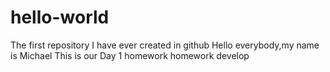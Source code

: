 # hello-world
The first repository I have ever created in github
Hello everybody,my name is Michael
This is our Day 1 homework
homework develop 
